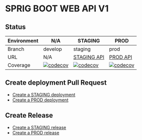 # SPRIG BOOT WEB API V1

## Status

| Environment | N/A | STAGING | PROD |
| --- | --- | --- | --- |
| Branch | develop | staging | prod |
| URL | N/A | [STAGING API](https:/baietiiRai.com/api)| [PROD API](https://app.baietiiRai.com/api) |
| Coverage | [![codecov](https://codecov.io/gh/AlexandruC0909/spring-api/branch/develop/graph/badge.svg?token=55LRRUW8WC)](https://codecov.io/gh/AlexandruC0909/spring-api) | [![codecov](https://codecov.io/gh/AlexandruC0909/spring-api/branch/develop/graph/badge.svg?token=55LRRUW8WC)](https://codecov.io/gh/AlexandruC0909/spring-api) | [![codecov](https://codecov.io/gh/AlexandruC0909/spring-api/branch/develop/graph/badge.svg?token=55LRRUW8WC)](https://codecov.io/gh/AlexandruC0909/spring-api) |

## Create deployment Pull Request

- [Create a STAGING deployment](https://github.com/AlexandruC0909/spring_api/compare/staging...develop?quick_pull=1&title=Deploy+to+STAGING+vX.X.X-staging.X&labels=deployment)
- [Create a PROD deployment](https://github.com/AlexandruC0909/spring_api/compare/prod...staging?quick_pull=1&title=Deploy+to+PROD+vX.X.X&labels=deployment)

## Create Release

- [Create a STAGING release](https://github.com/RegistreSecurite/registresecurite_web_api/releases/new?tag=vX.X.X-staging.X&target=staging&title=Deploy+vX.X.X-staging.X+into+STAGING&body=%23%23+:wrench:+Technical+issues:%0A%0A%23%23+:bulb:+Functional+issues:%0A%0AMerge+commit%3A&prerelease=1)
- [Create a PROD release](https://github.com/RegistreSecurite/registresecurite_web_api/releases/new?tag=vX.X.X&target=master&title=Deploy+vX.X.X+into+PROD&body=%23%23+:wrench:+Technical+issues:%0A%0A%23%23+:bulb:+Functional+issues:%0A%0AMerge+commit%3A&prerelease=0)
